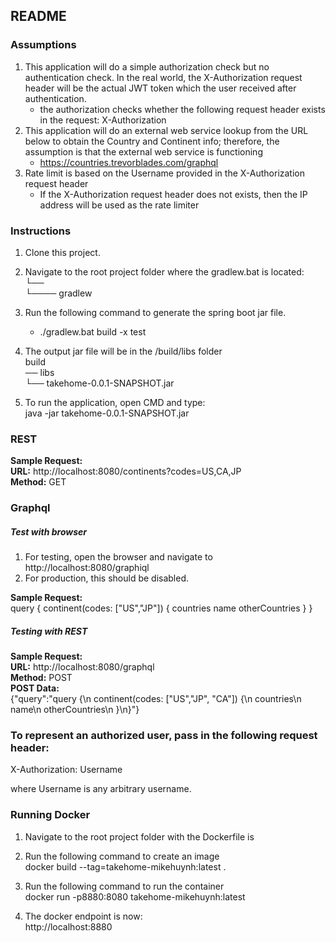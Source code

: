 ## README

### Assumptions
1. This application will do a simple authorization check but no authentication check.  In the real world, the X-Authorization request header will be the actual JWT token which the user received after authentication.
	- the authorization checks whether the following request header exists in the request: X-Authorization
2. This application will do an external web service lookup from the URL below to obtain the Country and Continent info; therefore, the assumption is that the external web service is functioning
	- https://countries.trevorblades.com/graphql
3. Rate limit is based on the Username provided in the X-Authorization request header
	- If the X-Authorization request header does not exists, then the IP address will be used as the rate limiter

### Instructions
1. Clone this project.
2. Navigate to the root project folder where the gradlew.bat is located:  
└── <project folder>  
└──── gradlew

3. Run the following command to generate the spring boot jar file.
	- ./gradlew.bat build -x test
4. The output jar file will be in the <project folder>/build/libs folder  
build  
── libs  
   └── takehome-0.0.1-SNAPSHOT.jar
5. To run the application, open CMD and type:  
java -jar takehome-0.0.1-SNAPSHOT.jar

### REST
**Sample Request:**  
**URL:** http://localhost:8080/continents?codes=US,CA,JP  
**Method:** GET  

### Graphql
##### Test with browser
1. For testing, open the browser and navigate to http://localhost:8080/graphiql
2. For production, this should be disabled.

**Sample Request:**  
		query {
		  continent(codes: ["US","JP"]) {
		    countries
		    name
		    otherCountries
		  }
		}

##### Testing with REST
**Sample Request:**  
**URL:** http://localhost:8080/graphql  
**Method:** POST  
**POST Data:**  
{"query":"query {\n  continent(codes: [\"US\",\"JP\", \"CA\"]) {\n    countries\n    name\n    otherCountries\n  }\n}"}

### To represent an authorized user, pass in the following request header:
X-Authorization: Username

where Username is any arbitrary username.


### Running Docker
1. Navigate to the root project folder with the Dockerfile is
2. Run the following command to create an image  
docker build --tag=takehome-mikehuynh:latest .
3. Run the following command to run the container  
docker run -p8880:8080 takehome-mikehuynh:latest  

4. The docker endpoint is now:  
http://localhost:8880





